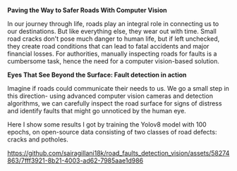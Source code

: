 **Paving the Way to Safer Roads With Computer Vision**

In our journey through life, roads play an integral role in connecting us to our destinations. But like everything else, they wear out with time. Small road cracks don't pose much danger to human life, but if left unchecked, they create road conditions that can lead to fatal accidents and major financial losses. For authorities, manually inspecting roads for faults is a cumbersome task, hence the need for a computer vision-based solution.

**Eyes That See Beyond the Surface: Fault detection in action**

Imagine if roads could communicate their needs to us. We go a small step in this direction- using advanced computer vision cameras and detection algorithms, we can carefully inspect the road surface for signs of distress and identify faults that might go unnoticed by the human eye. 

Here I show some results I got by training the Yolov8 model with 100 epochs, on open-source data consisting of two classes of road defects: cracks and potholes.

https://github.com/sairagillani18k/road_faults_detection_vision/assets/58274863/7fff3921-8b21-4003-ad62-7985aae1d986

